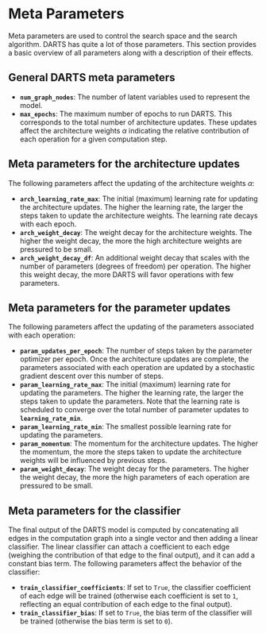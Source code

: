 # Meta Parameters

Meta parameters are used to control the search space and the search algorithm. DARTS has quite a lot of those parameters. This section provides a basic overview of all parameters along with a description of their effects. 

## General DARTS meta parameters

- **`num_graph_nodes`**: The number of latent variables used to represent the model.
- **`max_epochs`**: The maximum number of epochs to run DARTS. This corresponds to the total number of architecture updates. These updates affect the architecture weights $\alpha$ indicating the relative contribution of each operation for a given computation step.

## Meta parameters for the architecture updates
The following parameters affect the updating of the architecture weights $\alpha$:

- **`arch_learning_rate_max`**: The initial (maximum) learning rate for updating the architecture updates. The higher the learning rate, the larger the steps taken to update the architecture weights. The learning rate decays with each epoch.
- **`arch_weight_decay`**: The weight decay for the architecture weights. The higher the weight decay, the more the high architecture weights are pressured to be small.
- **`arch_weight_decay_df`**: An additional weight decay that scales with the number of parameters (degrees of freedom) per operation. The higher this weight decay, the more DARTS will favor operations with few parameters.

## Meta parameters for the parameter updates
The following parameters affect the updating of the parameters associated with each operation:

- **`param_updates_per_epoch`**: The number of steps taken by the parameter optimizer per epoch. Once the architecture updates are complete, the parameters associated with each operation are updated by a stochastic gradient descent over this number of steps.
- **`param_learning_rate_max`**: The initial (maximum) learning rate for updating the parameters. The higher the learning rate, the larger the steps taken to update the parameters. Note that the learning rate is scheduled to converge over the total number of parameter updates to **`learning_rate_min`**.
- **`param_learning_rate_min`**: The smallest possible learning rate for updating the parameters.
- **`param_momentum`**: The momentum for the architecture updates. The higher the momentum, the more the steps taken to update the architecture weights will be influenced by previous steps.
- **`param_weight_decay`**: The weight decay for the parameters. The higher the weight decay, the more the high parameters of each operation are pressured to be small.

## Meta parameters for the classifier
The final output of the DARTS model is computed by concatenating all edges in the computation graph into a single vector and then adding a linear classifier. The linear classifier can attach a coefficient to each edge (weighing the contribution of that edge to the final output), and it can add a constant bias term. The following parameters affect the behavior of the classifier:

- **`train_classifier_coefficients`**: If set to `True`, the classifier coefficient of each edge will be trained (otherwise each coefficient is set to `1`, reflecting an equal contribution of each edge to the final output).
- **`train_classifier_bias`**: If set to `True`, the bias term of the classifier will be trained (otherwise the bias term is set to `0`).
